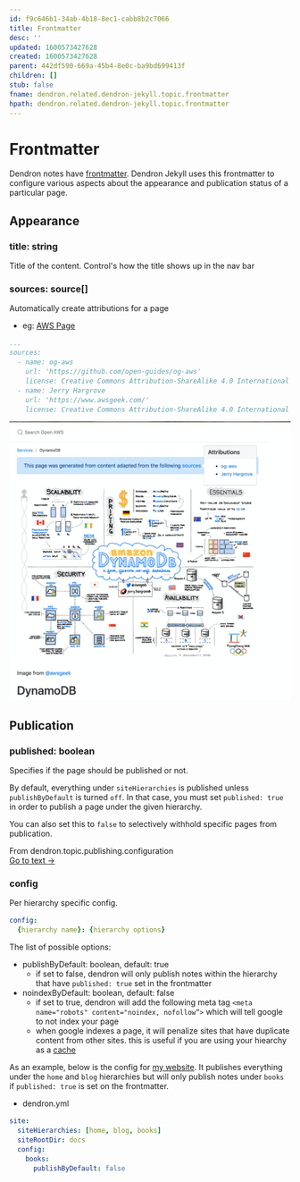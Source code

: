 ```yaml
---
id: f9c646b1-34ab-4b18-8ec1-cabb8b2c7066
title: Frontmatter
desc: ''
updated: 1600573427628
created: 1600573427628
parent: 442df590-669a-45b4-8e0c-ba9bd699413f
children: []
stub: false
fname: dendron.related.dendron-jekyll.topic.frontmatter
hpath: dendron.related.dendron-jekyll.topic.frontmatter
---
```

# Frontmatter

Dendron notes have [frontmatter](ffec2853-c0e0-4165-a368-339db12c8e4b). Dendron Jekyll uses this frontmatter to configure various aspects about the appearance and publication status of a particular page. 

## Appearance

### title: string

Title of the content. Control's how the title shows up in the nav bar

### sources: source\[]

Automatically create attributions for a page

- eg: [AWS Page](https://aws.dendron.so/notes/dynamodb.html#)

```yml
...
sources:
  - name: og-aws
    url: 'https://github.com/open-guides/og-aws'
    license: Creative Commons Attribution-ShareAlike 4.0 International License
  - name: Jerry Hargrove
    url: 'https://www.awsgeek.com/'
    license: Creative Commons Attribution-ShareAlike 4.0 International License
```

![](/assets/images/2020-09-19-20-53-12.png)

## Publication

### published: boolean

Specifies if the page should be published or not. 

By default, everything under `siteHierarchies` is published unless `publishByDefault` is turned `off`. In that case, you must set `published: true` in order to publish a page under the given hierarchy. 

You can also set this to `false` to selectively withhold specific pages from publication. 



<div class="portal-container">
<div class="portal-head">
<div class="portal-backlink" >
<div class="portal-title">From <span class="portal-text-title">dendron.topic.publishing.configuration</span></div>
<a href="ffa6a4ba-5eda-48c7-add5-8e2333ba27b4.html" class="portal-arrow">Go to text <span class="right-arrow">→</span></a>
</div>
</div>
<div id="portal-parent-anchor" class="portal-parent" markdown="1">
<div class="portal-parent-fader-top"></div>
<div class="portal-parent-fader-bottom"></div>        
  
### config

Per hierarchy specific config. 

```yml
config:
  {hierarchy name}: {hierarchy options}
```

The list of possible options:

- publishByDefault: boolean, default: true
  - if set to false, dendron will only publish notes within the hierarchy that have `published: true` set in the frontmatter
- noindexByDefault: boolean, default: false
  - if set to true, dendron will add the following meta tag `<meta name="robots" content="noindex, nofollow”>` which will tell google to not index your page
  - when google indexes a page, it will penalize sites that have duplicate content from other sites. this is useful if you are using your hiearchy as a [cache](3e7baac6-f120-4378-a667-92e7a0869dca)

As an example, below is the config for [my website](https://kevinslin.com). It publishes everything under the `home` and `blog` hierarchies but will only publish notes under `books` if `published: true` is set on the frontmatter. 

- dendron.yml

```yml
site:
  siteHierarchies: [home, blog, books]
  siteRootDir: docs
  config:
    books:
      publishByDefault: false
```


</div>    
</div>
